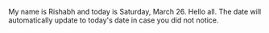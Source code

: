 My name is Rishabh and today is Saturday, March 26. Hello all. The date will automatically update to today's date in case you did not notice.
